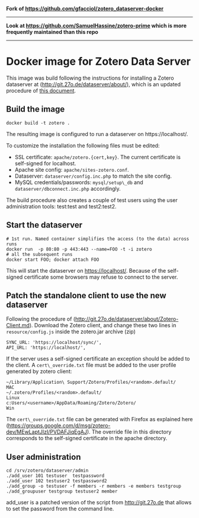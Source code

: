**Fork of https://github.com/gfacciol/zotero_dataserver-docker**

------------------------------

**Look at https://github.com/SamuelHassine/zotero-prime which is more frequently maintained than this repo**

------------------------------

# Docker image for Zotero Data Server

This image was build following the instructions for installing a Zotero dataserver at (http://git.27o.de/dataserver/about/), which is an updated procedure of [this document](https://github.com/Panzerkampfwagen/dataserver/blob/master/misc/Zotero_Data_Server_Installation_Debian.pdf).


## Build the image

    docker build -t zotero .

The resulting image is configured to run a dataserver on https://localhost/.

To customize the installation the following files must be edited:
* SSL certificate: `apache/zotero.{cert,key}`. The current certificate is self-signed for localhost.
* Apache site config: `apache/sites-zotero.conf`. 
* Dataserver: `dataserver/config.inc.php` to match the site config.
* MySQL credentials/passwords: `mysql/setup\_db` and `dataserver/dbconnect.inc.php` accordingly.

The build procedure also creates a couple of test users using the user administration tools: test:test and test2:test2.


## Start the dataserver

    # 1st run. Named container simplifies the access (to the data) across runs
    docker run  -p 80:80 -p 443:443 --name=FOO -t -i zotero 
    # all the subsequent runs
    docker start FOO; docker attach FOO

This will start the dataserver on [https://localhost/](https://localhost/sync/login?version=9&username=test&password=test). Because of the self-signed certificate some browsers may refuse to connect to the server.


## Patch the standalone client to use the new dataserver

Following the procedure of (http://git.27o.de/dataserver/about/Zotero-Client.md).
Download the Zotero client, and change these two lines in `resource/config.js` inside the zotero.jar archive (zip)

    SYNC_URL: 'https://localhost/sync/',
    API_URL: 'https://localhost/',

If the server uses a self-signed certificate an exception should be added to the client. A `cert\_override.txt` file must be added to the user profile generated by zotero client:

    ~/Library/Application\ Support/Zotero/Profiles/<random>.default/      MAC
    ~/.zotero/Profiles/<random>.default/                                  Linux
    c:Users/<username>/AppData/Roaming/Zotero/Zotero/                     Win

The `cert\_override.txt` file can be generated with Firefox as explained here (https://groups.google.com/d/msg/zotero-dev/MEwLaptJIzI/PVDAFJiqEgAJ). The override file in this directory corresponds to the self-signed certificate in the apache directory.


## User administration

    cd /srv/zotero/dataserver/admin 
    ./add_user 101 testuser  testpassword
    ./add_user 102 testuser2 testpassword2
    ./add_group -o testuser -f members -r members -e members testgroup 
    ./add_groupuser testgroup testuser2 member 

add\_user is a patched version of the script from http://git.27o.de that allows to set the password from the command line.


